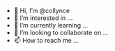 - 👋 Hi, I’m @collynce
- 👀 I’m interested in ...
- 🌱 I’m currently learning ...
- 💞️ I’m looking to collaborate on ...
- 📫 How to reach me ...

<!---
collynce/collynce is a ✨ special ✨ repository because its `README.md` (this file) appears on your GitHub profile.
You can click the Preview link to take a look at your changes.
--->
